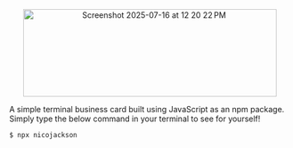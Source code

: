 <div align="center">

  <img width="455" height="157" alt="Screenshot 2025-07-16 at 12 20 22 PM" src="https://github.com/user-attachments/assets/6b1e6754-f08f-4d08-806b-4c12495c2495" />

</div>

A simple terminal business card built using JavaScript as an npm package. Simply type the below command in your terminal to see for yourself!

```
$ npx nicojackson
```
